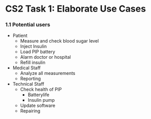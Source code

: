 # CS2 Task 1: Elaborate Use Cases
### 1.1 Potential users
 - Patient
    * Measure and check blood sugar level
    * Inject Insulin
    * Load PIP battery
    * Alarm doctor or hospital
    * Refill insulin
 - Medical Staff
    * Analyze all measurements
    * Reporting
 - Technical Staff
    * Check health of PIP
        * Batterylife
        * Insulin pump
    * Update software 
    * Repairing